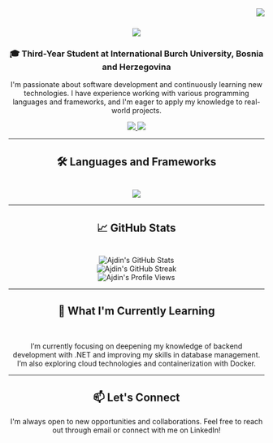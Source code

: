 <img align="right" src="https://visitor-badge.laobi.icu/badge?page_id=AjdinOmeragic.AjdinOmeragic" />

<h1 align="center">
    <img src="https://readme-typing-svg.herokuapp.com/?font=Righteous&size=35&center=true&vCenter=true&width=500&height=70&duration=4000&lines=Hello+There;+I'm+Ajdin+Omeragic!;+Nice+To+Meet+You;" />
</h1>

<h3 align="center">🎓 Third-Year Student at International Burch University, Bosnia and Herzegovina</h3>

<p align="center">
  I'm passionate about software development and continuously learning new technologies. I have experience working with various programming languages and frameworks, and I'm eager to apply my knowledge to real-world projects.
</p>

<div align="center"> 
  <a href="mailto:ajdin.omeragic.pl@gmail.com">
    <img src="https://img.shields.io/badge/Gmail-333333?style=for-the-badge&logo=gmail&logoColor=red" />
  </a>
  <a href="https://www.linkedin.com/in/ajdin-omeragic-91281329a/" target="_blank">
    <img src="https://img.shields.io/badge/LinkedIn-0077B5?style=for-the-badge&logo=linkedin&logoColor=white" />
  </a>
</div>

<hr/>

<h2 align="center">🛠 Languages and Frameworks</h2>
<br/>
<div align="center">
    <img src="https://skillicons.dev/icons?i=html,css,solidity,cs,c,cpp,python,react,javascript,docker,github,git,vscode,figma,tailwind,dotnet,mysql,postgresql" />
</div>

<hr/>

<h2 align="center">📈 GitHub Stats</h2>
<br/>
<div align="center">
  <img src="https://github-readme-stats.vercel.app/api?username=AjdinOmeragic&show_icons=true&theme=radical" alt="Ajdin's GitHub Stats" />
  <br/>
  <img src="https://github-readme-streak-stats.herokuapp.com/?user=AjdinOmeragic&theme=radical" alt="Ajdin's GitHub Streak" />
</div>

<div align="center">
  <img src="https://komarev.com/ghpvc/?username=AjdinOmeragic&color=brightgreen" alt="Ajdin's Profile Views" />
</div>

<hr/>

<h2 align="center">🌱 What I'm Currently Learning</h2>
<br/>
<p align="center">
  I’m currently focusing on deepening my knowledge of backend development with .NET and improving my skills in database management. I’m also exploring cloud technologies and containerization with Docker.
</p>

<hr/>

<h2 align="center">📫 Let's Connect</h2>
<p align="center">
  I'm always open to new opportunities and collaborations. Feel free to reach out through email or connect with me on LinkedIn!
</p>
